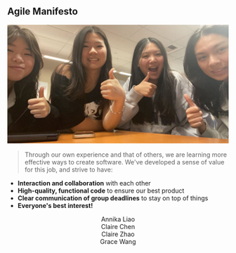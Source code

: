 ## Agile Manifesto

![](images/gaccgroup.jpg)

> Through our own experience and that of others, we are learning more effective ways to create software. We've developed a sense of value for this job, and strive to have: 

- **Interaction and collaboration** with each other
- **High-quality, functional code** to ensure our best product
- **Clear communication of group deadlines** to stay on top of things 
- **Everyone's best interest!**

<p style="text-align: center;">Annika Liao<br>Claire Chen<br>Claire Zhao<br>Grace Wang</p>